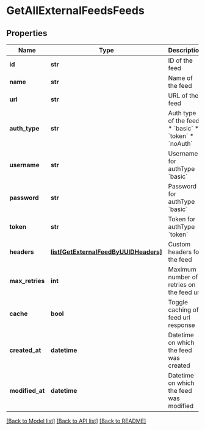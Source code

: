 # GetAllExternalFeedsFeeds

## Properties
Name | Type | Description | Notes
------------ | ------------- | ------------- | -------------
**id** | **str** | ID of the feed | 
**name** | **str** | Name of the feed | 
**url** | **str** | URL of the feed | 
**auth_type** | **str** | Auth type of the feed: * &#x60;basic&#x60; * &#x60;token&#x60; * &#x60;noAuth&#x60;  | 
**username** | **str** | Username for authType &#x60;basic&#x60; | [optional] 
**password** | **str** | Password for authType &#x60;basic&#x60; | [optional] 
**token** | **str** | Token for authType &#x60;token&#x60; | [optional] 
**headers** | [**list[GetExternalFeedByUUIDHeaders]**](GetExternalFeedByUUIDHeaders.md) | Custom headers for the feed | 
**max_retries** | **int** | Maximum number of retries on the feed url | 
**cache** | **bool** | Toggle caching of feed url response | 
**created_at** | **datetime** | Datetime on which the feed was created | 
**modified_at** | **datetime** | Datetime on which the feed was modified | 

[[Back to Model list]](../README.md#documentation-for-models) [[Back to API list]](../README.md#documentation-for-api-endpoints) [[Back to README]](../README.md)


